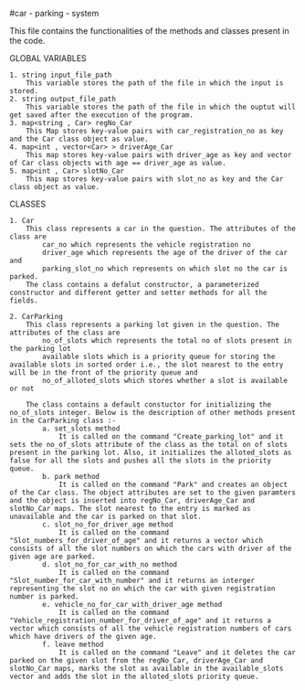 #car - parking - system

This file contains the functionalities of the methods and classes present in the code.

GLOBAL VARIABLES

    1. string input_file_path
        This variable stores the path of the file in which the input is stored.
    2. string output_file_path
        This variable stores the path of the file in which the ouptut will get saved after the execution of the program.
    3. map<string , Car> regNo_Car
        This Map stores key-value pairs with car_registration_no as key and the Car class object as value.
    4. map<int , vector<Car> > driverAge_Car
        This map stores key-value pairs with driver_age as key and vector of Car class objects with age == driver_age as value.
    5. map<int , Car> slotNo_Car
        This map stores key-value pairs with slot_no as key and the Car class object as value.

CLASSES

    1. Car
        This class represents a car in the question. The attributes of the class are 
            car_no which represents the vehicle registration no
            driver_age which represents the age of the driver of the car and
            parking_slot_no which represents on which slot no the car is parked.
        The class contains a defalut constructor, a parameterized constructor and different getter and setter methods for all the fields.

    2. CarParking
        This class represents a parking lot given in the question. The attributes of the class are
            no_of_slots which represents the total no of slots present in the parking lot
            available slots which is a priority queue for storing the available slots in sorted order i.e., the slot nearest to the entry will be in the front of the priority queue and
            no_of_alloted_slots which stores whether a slot is available or not

        The class contains a default constuctor for initializing the no_of_slots integer. Below is the description of other methods present in the CarParking class :-
            a. set_slots method
                It is called on the command "Create_parking_lot" and it sets the no_of_slots attribute of the class as the total on of slots present in the parking lot. Also, it initializes the alloted_slots as false for all the slots and pushes all the slots in the priority queue.
            b. park method
                It is called on the command "Park" and creates an object of the Car class. The object attributes are set to the given paramters and the object is inserted into regNo_Car, driverAge_Car and slotNo_Car maps. The slot nearest to the entry is marked as unavailable and the car is parked on that slot.
            c. slot_no_for_driver_age method
                It is called on the command "Slot_numbers_for_driver_of_age" and it returns a vector which consists of all the slot numbers on which the cars with driver of the given age are parked. 
            d. slot_no_for_car_with_no method
                It is called on the command "Slot_number_for_car_with_number" and it returns an interger representing the slot no on which the car with given registration number is parked.
            e. vehicle_no_for_car_with_driver_age method 
                It is called on the command "Vehicle_registration_number_for_driver_of_age" and it returns a vector which consists of all the vehicle registration numbers of cars which have drivers of the given age.
            f. leave method
                It is called on the command "Leave" and it deletes the car parked on the given slot from the regNo_Car, driverAge_Car and slotNo_Car maps, marks the slot as available in the available_slots vector and adds the slot in the alloted_slots priority queue.  



